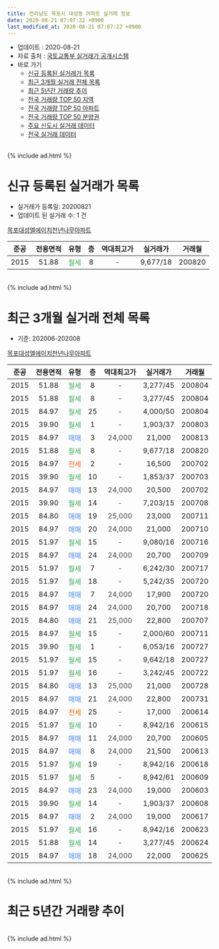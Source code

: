 ```yaml
---
title: 전라남도 목포시 대성동 아파트 실거래 정보
date: 2020-08-21 07:07:22 +0900
last_modified_at: 2020-08-21 07:07:22 +0900
---
```


* 업데이트 : 2020-08-21
* 자료 출처 : [국토교통부 실거래가 공개시스템](http://rt.molit.go.kr)
* 바로 가기
    * [신규 등록된 실거래가 목록](#신규-등록된-실거래가-목록)
    * [최근 3개월 실거래 전체 목록](#최근-3개월-실거래-전체-목록)
    * [최근 5년간 거래량 추이](#최근-5년간-거래량-추이)
    * [전국 거래량 TOP 50 지역](https://inasie.github.io/apt-trade-info/최근-3개월-전국에서-가장-거래가-많이-발생한-지역)
    * [전국 거래량 TOP 50 아파트](https://inasie.github.io/apt-trade-info/최근-3개월-전국에서-가장-거래가-많이-발생한-아파트)
    * [전국 거래량 TOP 50 분양권](https://inasie.github.io/apt-trade-info/최근-3개월-전국에서-가장-거래가-많이-발생한-분양권)
    * [주요 신도시 실거래 데이터](https://inasie.github.io/apt-trade-info/주요-신도시)
    * [전국 실거래 데이터](https://inasie.github.io/apt-trade-info/전국)
<br>
{% include ad.html %}
<br>

# 신규 등록된 실거래가 목록
* 실거래가 등록일: 20200821
* 업데이트 된 실거래 수: 1 건


[목포대성엘에이치천년나무아파트](https://search.naver.com/search.naver?query=%EC%A0%84%EB%9D%BC%EB%82%A8%EB%8F%84+%EB%AA%A9%ED%8F%AC%EC%8B%9C+%EB%8C%80%EC%84%B1%EB%8F%99+%EB%AA%A9%ED%8F%AC%EB%8C%80%EC%84%B1%EC%97%98%EC%97%90%EC%9D%B4%EC%B9%98%EC%B2%9C%EB%85%84%EB%82%98%EB%AC%B4%EC%95%84%ED%8C%8C%ED%8A%B8)

|준공|전용면적|유형|층|역대최고가|실거래가|거래월|
|:---:|:---:|:---:|:---:|:---:|:---:|:---:|
|2015|51.88|<span style="color:#34a853">월세</span>|8|<span style="color:#444444">-</span>|9,677/18|200820|


<br>
{% include ad.html %}
<br>

# 최근 3개월 실거래 전체 목록
* 기준: 202006-202008


[목포대성엘에이치천년나무아파트](https://search.naver.com/search.naver?query=%EC%A0%84%EB%9D%BC%EB%82%A8%EB%8F%84+%EB%AA%A9%ED%8F%AC%EC%8B%9C+%EB%8C%80%EC%84%B1%EB%8F%99+%EB%AA%A9%ED%8F%AC%EB%8C%80%EC%84%B1%EC%97%98%EC%97%90%EC%9D%B4%EC%B9%98%EC%B2%9C%EB%85%84%EB%82%98%EB%AC%B4%EC%95%84%ED%8C%8C%ED%8A%B8)

|준공|전용면적|유형|층|역대최고가|실거래가|거래월|
|:---:|:---:|:---:|:---:|:---:|:---:|:---:|
|2015|51.88|<span style="color:#34a853">월세</span>|8|<span style="color:#444444">-</span>|3,277/45|200804|
|2015|51.88|<span style="color:#34a853">월세</span>|8|<span style="color:#444444">-</span>|3,277/45|200804|
|2015|84.97|<span style="color:#34a853">월세</span>|25|<span style="color:#444444">-</span>|4,000/50|200804|
|2015|39.90|<span style="color:#34a853">월세</span>|1|<span style="color:#444444">-</span>|1,903/37|200803|
|2015|84.97|<span style="color:#4285f3">매매</span>|3|<span style="color:#444444">24,000</span>|21,000|200813|
|2015|51.88|<span style="color:#34a853">월세</span>|8|<span style="color:#444444">-</span>|9,677/18|200820|
|2015|84.97|<span style="color:#ff5a00">전세</span>|2|<span style="color:#444444">-</span>|16,500|200702|
|2015|39.90|<span style="color:#34a853">월세</span>|10|<span style="color:#444444">-</span>|1,853/37|200703|
|2015|84.97|<span style="color:#4285f3">매매</span>|13|<span style="color:#444444">24,000</span>|20,500|200702|
|2015|39.90|<span style="color:#34a853">월세</span>|14|<span style="color:#444444">-</span>|7,203/15|200708|
|2015|84.80|<span style="color:#4285f3">매매</span>|19|<span style="color:#444444">25,000</span>|23,000|200711|
|2015|84.97|<span style="color:#4285f3">매매</span>|20|<span style="color:#444444">24,000</span>|21,000|200710|
|2015|51.97|<span style="color:#34a853">월세</span>|15|<span style="color:#444444">-</span>|9,080/16|200716|
|2015|84.97|<span style="color:#4285f3">매매</span>|24|<span style="color:#444444">24,000</span>|20,700|200709|
|2015|51.97|<span style="color:#34a853">월세</span>|7|<span style="color:#444444">-</span>|6,242/30|200717|
|2015|51.97|<span style="color:#34a853">월세</span>|18|<span style="color:#444444">-</span>|5,242/35|200720|
|2015|84.97|<span style="color:#4285f3">매매</span>|7|<span style="color:#444444">24,000</span>|17,900|200720|
|2015|84.97|<span style="color:#4285f3">매매</span>|24|<span style="color:#444444">24,000</span>|20,700|200718|
|2015|84.80|<span style="color:#4285f3">매매</span>|21|<span style="color:#444444">25,000</span>|22,800|200707|
|2015|84.97|<span style="color:#34a853">월세</span>|15|<span style="color:#444444">-</span>|2,000/60|200711|
|2015|39.90|<span style="color:#34a853">월세</span>|1|<span style="color:#444444">-</span>|6,053/16|200727|
|2015|51.97|<span style="color:#34a853">월세</span>|15|<span style="color:#444444">-</span>|9,642/18|200727|
|2015|51.97|<span style="color:#34a853">월세</span>|16|<span style="color:#444444">-</span>|3,242/45|200722|
|2015|84.80|<span style="color:#4285f3">매매</span>|13|<span style="color:#444444">25,000</span>|21,000|200728|
|2015|84.97|<span style="color:#4285f3">매매</span>|21|<span style="color:#444444">24,000</span>|22,800|200731|
|2015|84.97|<span style="color:#ff5a00">전세</span>|25|<span style="color:#444444">-</span>|17,000|200614|
|2015|51.97|<span style="color:#34a853">월세</span>|10|<span style="color:#444444">-</span>|8,942/16|200615|
|2015|84.97|<span style="color:#4285f3">매매</span>|11|<span style="color:#444444">24,000</span>|20,700|200605|
|2015|84.97|<span style="color:#4285f3">매매</span>|8|<span style="color:#444444">24,000</span>|21,500|200613|
|2015|51.97|<span style="color:#34a853">월세</span>|19|<span style="color:#444444">-</span>|8,942/16|200618|
|2015|51.97|<span style="color:#34a853">월세</span>|5|<span style="color:#444444">-</span>|8,942/61|200609|
|2015|84.97|<span style="color:#4285f3">매매</span>|23|<span style="color:#444444">24,000</span>|19,000|200603|
|2015|39.90|<span style="color:#34a853">월세</span>|14|<span style="color:#444444">-</span>|1,903/37|200608|
|2015|84.97|<span style="color:#4285f3">매매</span>|2|<span style="color:#444444">24,000</span>|19,000|200617|
|2015|51.97|<span style="color:#34a853">월세</span>|16|<span style="color:#444444">-</span>|8,942/16|200623|
|2015|51.88|<span style="color:#34a853">월세</span>|14|<span style="color:#444444">-</span>|3,277/45|200624|
|2015|84.97|<span style="color:#4285f3">매매</span>|18|<span style="color:#444444">24,000</span>|22,000|200625|


<br>
{% include ad.html %}
<br>

# 최근 5년간 거래량 추이


<div style="width:100%;">
    <canvas id="deal_progress" height="200"></canvas>
</div>

<script>
new Chart(document.getElementById("deal_progress"), {
    type: 'line',
    data: {
        labels: ['201508','201509','201510','201511','201512','201601','201602','201603','201604','201605','201606','201607','201608','201609','201610','201611','201612','201701','201702','201703','201704','201705','201706','201707','201708','201709','201710','201711','201712','201801','201802','201803','201804','201805','201806','201807','201808','201809','201810','201811','201812','201901','201902','201903','201904','201905','201906','201907','201908','201909','201910','201911','201912','202001','202002','202003','202004','202005','202006','202007','202008'],
        datasets: [{
            label: '매매',
            pointRadius: 1,
            data: [0, 0, 0, 0, 0, 2, 0, 0, 2, 1, 3, 0, 2, 1, 1, 4, 5, 1, 5, 3, 5, 4, 4, 4, 4, 7, 4, 7, 4, 11, 9, 10, 13, 10, 4, 3, 8, 11, 6, 4, 3, 8, 7, 7, 3, 7, 5, 4, 1, 7, 10, 5, 0, 6, 7, 6, 3, 9, 5, 9, 1],
            borderColor: "rgba(255, 201, 14, 1)",
            backgroundColor: "rgba(255, 201, 14, 0.5)",
            fill: false,
            lineTension: 0
        },{
            label: '전월세',
            pointRadius: 1,
            data: [3, 1, 5, 3, 9, 28, 101, 77, 39, 9, 9, 12, 7, 9, 7, 3, 3, 4, 5, 4, 2, 3, 4, 3, 7, 6, 6, 2, 7, 18, 20, 58, 14, 18, 13, 5, 5, 2, 5, 3, 3, 10, 5, 5, 11, 6, 4, 4, 5, 2, 9, 3, 7, 8, 10, 49, 12, 7, 7, 10, 5],
            borderColor: "rgba(0, 141, 185, 1)",
            backgroundColor: "rgba(0, 141, 185, 0.5)",
            fill: false,
            lineTension: 0
        }
        ]
    },
    options: {
        responsive: true,
        title: {
            display: false
        },
        tooltips: {
            mode: 'index',
            intersect: false
        },
        hover: {
            mode: 'nearest',
            intersect: true
        },
        scales: {
            xAxes: [{
                display: true,
                scaleLabel: {
                    display: true,
                    labelString: '년/월'
                }
            }],
            yAxes: [{
                display: true,
                ticks: {
                    suggestedMin: 0,
                },
                scaleLabel: {
                    display: true,
                    labelString: '실거래 수'
                }
            }]
        }
    }
});

</script>


<br>
{% include ad.html %}
<br>

